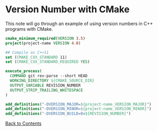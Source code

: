 # Version Number with CMake

This note will go through an example of using version numbers in C++ programs with CMake.

```cmake
cmake_minimum_required(VERSION 3.5)
project(project-name VERSION 4.0)

## Compile as C++11
set (CMAKE_CXX_STANDARD 11)
set (CMAKE_CXX_STANDARD_REQUIRED YES)

execute_process(
  COMMAND git rev-parse --short HEAD
  WORKING_DIRECTORY ${CMAKE_SOURCE_DIR}
  OUTPUT_VARIABLE REVISION_NUMBER
  OUTPUT_STRIP_TRAILING_WHITESPACE
)

add_definitions("-DVERSION_MAJOR=${project-name_VERSION_MAJOR}")
add_definitions("-DVERSION_MINOR=${project-name_VERSION_MINOR}")
add_definitions("-DVERSION_BUILD=0x${REVISION_NUMBER}")
```

[Back to Contents](./README.md)
